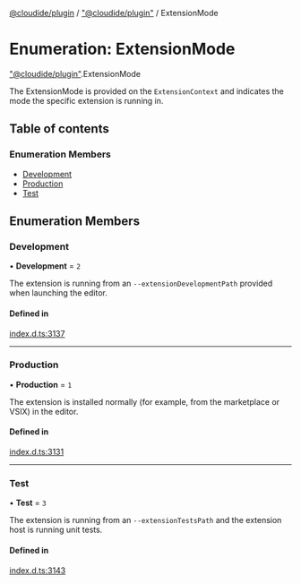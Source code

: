 [@cloudide/plugin](../README.md) / ["@cloudide/plugin"](../modules/_cloudide_plugin_.md) / ExtensionMode

# Enumeration: ExtensionMode

["@cloudide/plugin"](../modules/_cloudide_plugin_.md).ExtensionMode

The ExtensionMode is provided on the `ExtensionContext` and indicates the
mode the specific extension is running in.

## Table of contents

### Enumeration Members

- [Development](cloudide_plugin_.ExtensionMode.md#development)
- [Production](cloudide_plugin_.ExtensionMode.md#production)
- [Test](cloudide_plugin_.ExtensionMode.md#test)

## Enumeration Members

### Development

• **Development** = ``2``

The extension is running from an `--extensionDevelopmentPath` provided
when launching the editor.

#### Defined in

[index.d.ts:3137](https://github.com/shuyaqian/cloudide-plugin-api/blob/26b31b9/index.d.ts#L3137)

___

### Production

• **Production** = ``1``

The extension is installed normally (for example, from the marketplace
or VSIX) in the editor.

#### Defined in

[index.d.ts:3131](https://github.com/shuyaqian/cloudide-plugin-api/blob/26b31b9/index.d.ts#L3131)

___

### Test

• **Test** = ``3``

The extension is running from an `--extensionTestsPath` and
the extension host is running unit tests.

#### Defined in

[index.d.ts:3143](https://github.com/shuyaqian/cloudide-plugin-api/blob/26b31b9/index.d.ts#L3143)
